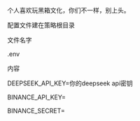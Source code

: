 个人喜欢玩黑箱文化，你们不一样，别上头。

配置文件建在策略根目录

文件名字


.env



内容


DEEPSEEK_API_KEY=你的deepseek  api密钥

BINANCE_API_KEY=

BINANCE_SECRET=
